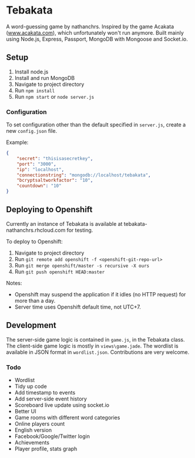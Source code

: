 # Tebakata

A word-guessing game by nathanchrs. Inspired by the game Acakata (www.acakata.com), which unfortunately won't run anymore. Built mainly using Node.js, Express, Passport, MongoDB with Mongoose and Socket.io.

## Setup

1. Install node.js
2. Install and run MongoDB
3. Navigate to project directory
4. Run `npm install`
5. Run `npm start` or `node server.js`

### Configuration

To set configuration other than the default specified in `server.js`, create a new `config.json` file.

Example:

```json
{
	"secret": "thisisasecretkey",
	"port": "3000",
	"ip": "localhost",
	"connectionstring": "mongodb://localhost/tebakata",
	"bcryptsaltworkfactor": "10",
	"countdown": "10"
}
```

## Deploying to Openshift

Currently an instance of Tebakata is available at tebakata-nathanchrs.rhcloud.com for testing.

To deploy to Openshift:

1. Navigate to project directory
2. Run `git remote add openshift -f <openshift-git-repo-url>`
3. Run `git merge openshift/master -s recursive -X ours`
4. Run `git push openshift HEAD:master`

Notes:

- Openshift may suspend the application if it idles (no HTTP request) for more than a day.
- Server time uses Openshift default time, not UTC+7.

## Development

The server-side game logic is contained in `game.js`, in the Tebakata class.
The client-side game logic is mostly in `views\game.jade`.
The wordlist is available in JSON format in `wordlist.json`. Contributions are very welcome.

### Todo

- Wordlist
- Tidy up code
- Add timestamp to events
- Add server-side event history
- Scoreboard live update using socket.io
- Better UI
- Game rooms with different word categories
- Online players count
- English version
- Facebook/Google/Twitter login
- Achievements
- Player profile, stats graph